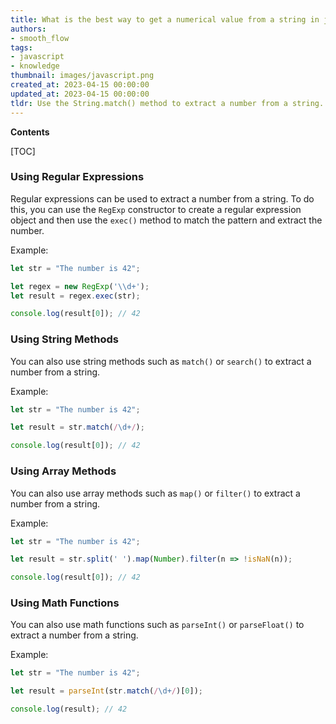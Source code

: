 ```yaml
---
title: What is the best way to get a numerical value from a string in javascript?
authors:
- smooth_flow
tags:
- javascript
- knowledge
thumbnail: images/javascript.png
created_at: 2023-04-15 00:00:00
updated_at: 2023-04-15 00:00:00
tldr: Use the String.match() method to extract a number from a string.
---
```


**Contents**

[TOC]

### Using Regular Expressions

Regular expressions can be used to extract a number from a string. To do this, you can use the `RegExp` constructor to create a regular expression object and then use the `exec()` method to match the pattern and extract the number.

Example:

```js
let str = "The number is 42";

let regex = new RegExp('\\d+');
let result = regex.exec(str);

console.log(result[0]); // 42
```

### Using String Methods

You can also use string methods such as `match()` or `search()` to extract a number from a string.

Example:

```js
let str = "The number is 42";

let result = str.match(/\d+/);

console.log(result[0]); // 42
```

### Using Array Methods

You can also use array methods such as `map()` or `filter()` to extract a number from a string.

Example:

```js
let str = "The number is 42";

let result = str.split(' ').map(Number).filter(n => !isNaN(n));

console.log(result[0]); // 42
```

### Using Math Functions

You can also use math functions such as `parseInt()` or `parseFloat()` to extract a number from a string.

Example:

```js
let str = "The number is 42";

let result = parseInt(str.match(/\d+/)[0]);

console.log(result); // 42
```
